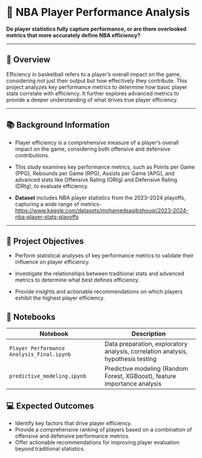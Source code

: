 # 🏀 NBA Player Performance Analysis

**Do player statistics fully capture performance, or are there overlooked metrics that more accurately define NBA efficiency?**

---

## 📌 Overview

Efficiency in basketball refers to a player’s overall impact on the game, considering not just their output but how effectively they contribute. This project analyzes key performance metrics to determine how basic player stats correlate with efficiency. It further explores advanced metrics to provide a deeper understanding of what drives true player efficiency.

---

## 📚 Background Information

- Player efficiency is a comprehensive measure of a player’s overall impact on the game, considering both offensive and defensive contributions.

- This study examines key performance metrics, such as Points per Game (PPG), Rebounds per Game (RPG), Assists per Game (APG), and advanced stats like Offensive Rating (ORtg) and Defensive Rating (DRtg), to evaluate efficiency.

- **Dataset** includes NBA player statistics from the 2023–2024 playoffs, capturing a wide range of metrics-  https://www.kaggle.com/datasets/mohamedsaqibshouqi/2023-2024-nba-player-stats-playoffs

---

## 🎯 Project Objectives

- Perform statistical analyses of key performance metrics to validate their influence on player efficiency.
  
- Investigate the relationships between traditional stats and advanced metrics to determine what best defines efficiency.
  
- Provide insights and actionable recommendations on which players exhibit the highest player efficiency.

## 📝 Notebooks

| Notebook                       | Description                                                                 |
|---------------------------------|-----------------------------------------------------------------------------|
| `Player Performance Analysis_Final.ipynb`  | Data preparation, exploratory analysis, correlation analysis, hypothesis testing |
| `predictive_modeling.ipynb`     | Predictive modeling (Random Forest, XGBoost), feature importance analysis |

## 💻 Expected Outcomes
- Identify key factors that drive player efficiency.
- Provide a comprehensive ranking of players based on a combination of offensive and defensive performance metrics.
- Offer actionable recommendations for improving player evaluation beyond traditional statistics.

